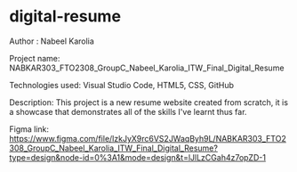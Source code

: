 # digital-resume

Author :
Nabeel Karolia

Project name:
NABKAR303_FTO2308_GroupC_Nabeel_Karolia_ITW_Final_Digital_Resume

Technologies used:
Visual Studio Code, HTML5, CSS, GitHub

Description:
This project is a new resume website created from scratch, it is a showcase that demonstrates all of the skills I've learnt thus far.

Figma link:
https://www.figma.com/file/lzkJyX9rc6VS2JWaqByh9L/NABKAR303_FTO2308_GroupC_Nabeel_Karolia_ITW_Final_Digital_Resume?type=design&node-id=0%3A1&mode=design&t=lJlLzCGah4z7opZD-1
